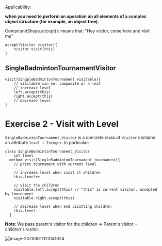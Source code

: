 Applicability:

**when you need to perform an operation on all elements of a complex object structure (for example, an object tree).**

CompoundShape.accept(): means that: "Hey visitor, come here and visit me"

```
accept(Visitor visitor){
	visitor.visit(this)
}
```

## SingleBadmintonTournamentVisitor

```
visit(SingpleBadmintonTournament visitable){
	// visitable can be: composite or a leaf
	// increase level
	left.accept(this)
	right.accept(this)
	// decrease level
}
```

# Exercise 2 - Visit with Level

`SingleBadmintonTournament_Visitor` is  a concrete class of `Visitor` contains an attribute `level : Integer`. In particular:

```
class SingleBadmintonTournament_Visitor
	int level
  method visit(SingleBadmintonTournament tournament){
    // print tournament with current level
    
    // increase level when visit it children
    this.level++
    
    // visit the children
    visitable.left.accept(this) // "this" is current visitor, accepted by tournament
    visitable.right.accept(this)
    
    // decrease level when end visitting children
    this.level--
  }
```

**Note**: We pass parent's visitor for the children => Parent's visitor = children's visitor.

![image-20200611120141624](Vi%CC%81itor.assets/image-20200611120141624.png)

